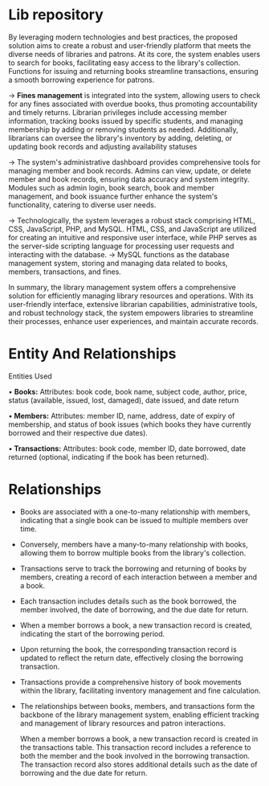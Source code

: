 # Lib repository
By leveraging modern technologies and best practices, the proposed solution aims to create a robust and user-friendly platform that meets the diverse needs of libraries and patrons. At its core, the system enables users to search for books, facilitating easy access to the library's collection. Functions for issuing and returning books streamline transactions, ensuring a smooth borrowing experience for patrons.

-> <b>Fines management</b> is integrated into the system, allowing users to check for any fines associated with overdue books, thus promoting accountability and timely returns. Librarian privileges include accessing member information, tracking books issued by specific students, and managing membership by adding or removing students as needed. Additionally, librarians can oversee the library's inventory by adding, deleting, or updating book records and adjusting availability statuses

-> The system's administrative dashboard provides comprehensive tools for managing member and book records. Admins can view, update, or delete member and book records, ensuring data accuracy and system integrity. Modules such as admin login, book search, book and member management, and book issuance further enhance the system's functionality, catering to diverse user needs.

-> Technologically, the system leverages a robust stack comprising HTML, CSS, JavaScript, PHP, and MySQL. HTML, CSS, and JavaScript are utilized for creating an intuitive and responsive user interface, while PHP serves as the server-side scripting language for processing user requests and interacting with the database. 
-> MySQL functions as the database management system, storing and managing data related to books, members, transactions, and fines.

In summary, the library management system offers a comprehensive solution for efficiently managing library resources and operations. With its user-friendly interface, extensive librarian capabilities, administrative tools, and robust technology stack, the system empowers libraries to streamline their processes, enhance user experiences, and maintain accurate records.

# Entity And Relationships
Entities Used

• <b>Books:</b>
Attributes: book code, book name, subject code, author, price, status (available, issued, lost, damaged), date issued, and date return         

•<b> Members:</b>
Attributes: member ID, name, address, date of expiry of membership, and status of book issues (which books they have currently borrowed and their respective due dates).

•<b> Transactions:</b>
Attributes: book code, member ID, date borrowed, date returned (optional, indicating if the book has been returned).

# Relationships
- Books are associated with a one-to-many relationship with members, indicating that a single book can be issued to multiple members over time.
- Conversely, members have a many-to-many relationship with books, allowing them to borrow multiple books from the library's collection.
- Transactions serve to track the borrowing and returning of books by members, creating a record of each interaction between a member and a book.
- Each transaction includes details such as the book borrowed, the member involved, the date of borrowing, and the due date for return.
- When a member borrows a book, a new transaction record is created, indicating the start of the borrowing period.
- Upon returning the book, the corresponding transaction record is updated to reflect the return date, effectively closing the borrowing transaction.
- Transactions provide a comprehensive history of book movements within the library, facilitating inventory management and fine calculation.
- The relationships between books, members, and transactions form the backbone of the library management system, enabling efficient tracking and management of library 
  resources and patron interactions.
  
  When a member borrows a book, a new transaction record is created in the transactions table.
  This transaction record includes a reference to both the member and the book involved in the borrowing transaction.
  The transaction record also stores additional details such as the date of borrowing and the due date for return.

  






